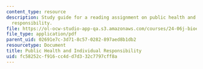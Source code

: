 ```yaml
---
content_type: resource
description: Study guide for a reading assignment on public health and individual
  responsibility.
file: https://ol-ocw-studio-app-qa.s3.amazonaws.com/courses/24-06j-bioethics-spring-2009/fc58252cf916cc4dd7d332c7797cff8a_MIT24_06Js09_study24.pdf
file_type: application/pdf
parent_uid: 02691e7c-3d71-8c57-0282-897aed8b1db2
resourcetype: Document
title: Public Health and Individual Responsibility
uid: fc58252c-f916-cc4d-d7d3-32c7797cff8a
---
```

